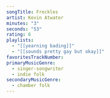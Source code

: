 ```yaml
---
songTitle: Freckles
artist: Kevin Atwater
minutes: "3"
seconds: "53"
rating: 6
playlists:
  - "[[yearning bading]]"
  - "[[sounds pretty gay but okay]]"
favoritesTrackNumber:
primaryMusicGenre:
  - singer-songwriter
  - indie folk
secondaryMusicGenre:
  - chamber folk
---
```

